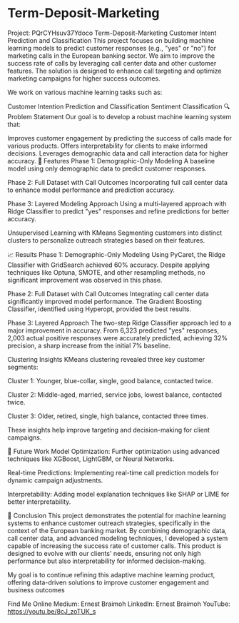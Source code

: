 # Term-Deposit-Marketing
Project: PQrCYHsuv37Ydoco
Term-Deposit-Marketing
Customer Intent Prediction and Classification
This project focuses on building machine learning models to predict customer responses (e.g., "yes" or "no") for marketing calls in the European banking sector. We aim to improve the success rate of calls by leveraging call center data and other customer features. The solution is designed to enhance call targeting and optimize marketing campaigns for higher success outcomes.

We work on various machine learning tasks such as:

Customer Intention Prediction and Classification
Sentiment Classification
🔍 Problem Statement
Our goal is to develop a robust machine learning system that:

Improves customer engagement by predicting the success of calls made for various products.
Offers interpretability for clients to make informed decisions.
Leverages demographic data and call interaction data for higher accuracy.
🧰 Features
Phase 1: Demographic-Only Modeling
A baseline model using only demographic data to predict customer responses.

Phase 2: Full Dataset with Call Outcomes
Incorporating full call center data to enhance model performance and prediction accuracy.

Phase 3: Layered Modeling Approach
Using a multi-layered approach with Ridge Classifier to predict "yes" responses and refine predictions for better accuracy.

Unsupervised Learning with KMeans
Segmenting customers into distinct clusters to personalize outreach strategies based on their features.

📈 Results Phase 1: Demographic-Only Modeling Using PyCaret, the Ridge Classifier with GridSearch achieved 60% accuracy. Despite applying techniques like Optuna, SMOTE, and other resampling methods, no significant improvement was observed in this phase.

Phase 2: Full Dataset with Call Outcomes Integrating call center data significantly improved model performance. The Gradient Boosting Classifier, identified using Hyperopt, provided the best results.

Phase 3: Layered Approach The two-step Ridge Classifier approach led to a major improvement in accuracy. From 6,323 predicted "yes" responses, 2,003 actual positive responses were accurately predicted, achieving 32% precision, a sharp increase from the initial 7% baseline.

Clustering Insights KMeans clustering revealed three key customer segments:

Cluster 1: Younger, blue-collar, single, good balance, contacted twice.

Cluster 2: Middle-aged, married, service jobs, lowest balance, contacted twice.

Cluster 3: Older, retired, single, high balance, contacted three times.

These insights help improve targeting and decision-making for client campaigns.

🤖 Future Work Model Optimization: Further optimization using advanced techniques like XGBoost, LightGBM, or Neural Networks.

Real-time Predictions: Implementing real-time call prediction models for dynamic campaign adjustments.

Interpretability: Adding model explanation techniques like SHAP or LIME for better interpretability.

📝 Conclusion This project demonstrates the potential for machine learning systems to enhance customer outreach strategies, specifically in the context of the European banking market. By combining demographic data, call center data, and advanced modeling techniques, I developed a system capable of increasing the success rate of customer calls. This product is designed to evolve with our clients' needs, ensuring not only high performance but also interpretability for informed decision-making.

My goal is to continue refining this adaptive machine learning product, offering data-driven solutions to improve customer engagement and business outcomes

Find Me Online
Medium: Ernest Braimoh
LinkedIn: Ernest Braimoh
YouTube: https://youtu.be/8cJ_zoTUK_s
